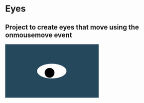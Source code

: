 # Eyes
## Project to create eyes that move using the onmousemove event
<img src= "oneeye.png" width='300'/>

